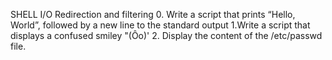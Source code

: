 SHELL I/O Redirection and filtering
0. Write a script that prints “Hello, World”, followed by a new line to the standard output
1.Write a script that displays a confused smiley "(Ôo)'
2. Display the content of the /etc/passwd file.

